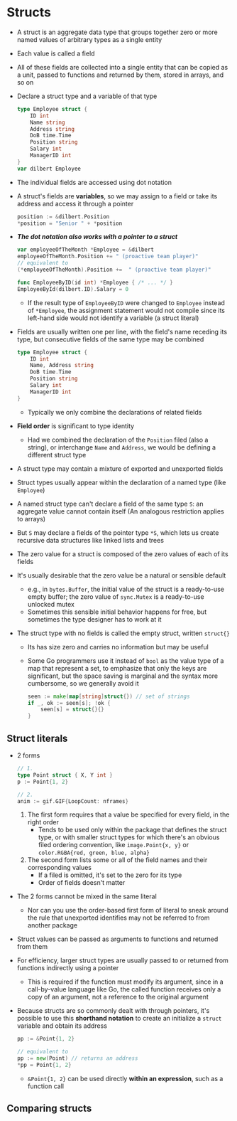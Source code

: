 # Structs
- A struct is an aggregate data type that groups together zero or more named values of arbitrary types as a single entity
- Each value is called a field
- All of these fields are collected into a single entity that can be copied as a unit, passed to functions and returned by them, stored in arrays, and so on
- Declare a struct type and a variable of that type

    ```go
    type Employee struct {
        ID int
        Name string
        Address string
        DoB time.Time
        Position string
        Salary int
        ManagerID int
    }
    var dilbert Employee
    ```

- The individual fields are accessed using dot notation
- A struct's fields are **variables**, so we may assign to a field or take its address and access it through a pointer

    ```go
    position := &dilbert.Position
    *position = "Senior " + *position
    ```

- ***The dot notation also works with a pointer to a struct***

    ```go
    var employeeOfTheMonth *Employee = &dilbert
    employeeOfTheMonth.Position += " (proactive team player)"
    // equivalent to
    (*employeeOfTheMonth).Position +=  " (proactive team player)"

    func EmployeeByID(id int) *Employee { /* ... */ }
    EmployeeById(dilbert.ID).Salary = 0
    ```

    - If the result type of `EmployeeByID` were changed to `Employee` instead of `*Employee`, the assignment statement would not compile since its left-hand side would not identify a variable (a struct literal)
- Fields are usually written one per line, with the field's name receding its type, but consecutive fields of the same type may be combined

    ```go
    type Employee struct {
        ID int
        Name, Address string
        DoB time.Time
        Position string
        Salary int
        ManagerID int
    }
    ```

    - Typically we only combine the declarations of related fields
- **Field order** is significant to type identity
    - Had we combined the declaration of the `Position` filed (also a string), or interchange `Name` and `Address`, we would be defining a different struct type
- A struct type may contain a mixture of exported and unexported fields
- Struct types usually appear within the declaration of a named type (like `Employee`)
- A named struct type can't declare a field of the same type `S`: an aggregate value cannot contain itself (An analogous restriction applies to arrays)
- But `S` may declare a fields of the pointer type `*S`, which lets us create recursive data structures like linked lists and trees
- The zero value for a struct is composed of the zero values of each of its fields
- It's usually desirable that the zero value be a natural or sensible default
    - e.g., in `bytes.Buffer`, the initial value of the struct is a ready-to-use empty buffer; the zero value of `sync.Mutex` is a ready-to-use unlocked mutex
    - Sometimes this sensible initial behavior happens for free, but sometimes the type designer has to work at it
- The struct type with no fields is called the empty struct, written `struct{}`
    - Its has size zero and carries no information but may be useful
    - Some Go programmers use it instead of `bool` as the value type of a map that represent a set, to emphasize that only the keys are significant, but the space saving is marginal and the syntax more cumbersome, so we generally avoid it

        ```go
        seen := make(map[string]struct{}) // set of strings
        if _, ok := seen[s]; !ok {
            seen[s] = struct{}{}
        }
        ```

## Struct literals
- 2 forms

    ```go
    // 1.
    type Point struct { X, Y int }
    p := Point{1, 2}

    // 2.
    anim := gif.GIF{LoopCount: nframes}
    ```

    1. The first form requires that a value be specified for every field, in the right order
        - Tends to be used only within the package that defines the struct type, or with smaller struct types for which there's an obvious filed ordering convention, like `image.Point{x, y}` or `color.RGBA{red, green, blue, alpha}`
    2. The second form lists some or all of the field names and their corresponding values
        - If a filed is omitted, it's set to the zero for its type
        - Order of fields doesn't matter
- The 2 forms cannot be mixed in the same literal
    - Nor can you use the order-based first form of literal to sneak around the rule that unexported identifies may not be referred to from another package
- Struct values can be passed as arguments to functions and returned from them
- For efficiency, larger struct types are usually passed to or returned from functions indirectly using a pointer
    - This is required if the function must modify its argument, since in a call-by-value language like Go, the called function receives only a copy of an argument, not a reference to the original argument
- Because structs are so commonly dealt with through pointers, it's possible to use this **shorthand notation** to create an initialize a `struct` variable and obtain its address

    ```go
    pp := &Point{1, 2}

    // equivalent to
    pp := new(Point) // returns an address
    *pp = Point{1, 2}
    ```

    - `&Point{1, 2}` can be used directly **within an expression**, such as a function call
## Comparing structs
